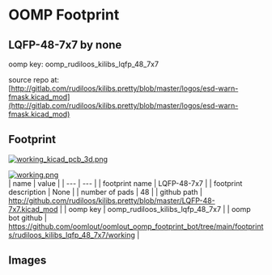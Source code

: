 # OOMP Footprint  
## LQFP-48-7x7  by none  
  
oomp key: oomp_rudiloos_kilibs_lqfp_48_7x7  
  
source repo at: [http://gitlab.com/rudiloos/kilibs.pretty/blob/master/logos/esd-warn-fmask.kicad_mod](http://gitlab.com/rudiloos/kilibs.pretty/blob/master/logos/esd-warn-fmask.kicad_mod)  
## Footprint  
  
[![working_kicad_pcb_3d.png](working_kicad_pcb_3d_600.png)](working_kicad_pcb_3d.png)  
  
[![working.png](working_600.png)](working.png)  
| name | value | 
| --- | --- | 
| footprint name | LQFP-48-7x7 | 
| footprint description | None | 
| number of pads | 48 | 
| github path | http://github.com/rudiloos/kilibs.pretty/blob/master/LQFP-48-7x7.kicad_mod | 
| oomp key | oomp_rudiloos_kilibs_lqfp_48_7x7 | 
| oomp bot github | https://github.com/oomlout/oomlout_oomp_footprint_bot/tree/main/footprints/rudiloos_kilibs_lqfp_48_7x7/working | 
## Images  
